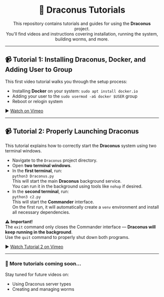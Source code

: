 <h1 align="center">🐉 Draconus Tutorials</h1>
  <p align="center">
    This repository contains tutorials and guides for using the <strong>Draconus</strong> project.<br>
    You'll find videos and instructions covering installation, running the system, building worms, and more.
  </p>
<hr>
<h2>📹 Tutorial 1: Installing Draconus, Docker, and Adding User to Group</h2>
  <p>
    This first video tutorial walks you through the setup process:
  </p>
  <ul>
    <li>Installing <strong>Docker</strong> on your system: <code>sudo apt install docker.io</code></li>
    <li>Adding your user to the <code>sudo usermod -aG docker $USER</code> group</li>
    <li>Reboot or relogin system</li>
  </ul>
  <p>
    ▶️ <a href="https://vimeo.com/1094387484/8c8582b2f0" target="_blank">
      Watch on Vimeo
    </a>
  </p>
  <hr>
<h2>📹 Tutorial 2: Properly Launching Draconus</h2>
  <p>
    This tutorial explains how to correctly start the <strong>Draconus</strong> system using two terminal windows.
  </p>
  <ul>
    <li>Navigate to the <code>Draconus</code> project directory.</li>
    <li>Open <strong>two terminal windows</strong>.</li>
    <li>In the <strong>first terminal</strong>, run:<br>
      <code>python3 Draconus.py</code><br>
      This will start the main <strong>Draconus</strong> background service.<br>
      You can run it in the background using tools like <code>nohup</code> if desired.
    </li>
    <li>In the <strong>second terminal</strong>, run:<br>
      <code>python3 c2.py</code><br>
      This will start the <strong>Commander</strong> interface.<br>
      On the first run, it will automatically create a <code>venv</code> environment and install all necessary dependencies.
    </li>
  </ul>
  <p>
    ⚠️ <strong>Important!</strong><br>
    The <code>exit</code> command only closes the Commander interface — <strong>Draconus will keep running in the background</strong>.<br>
    Use the <code>quit</code> command to properly shut down both programs.
  </p>
  <p>
    ▶️ <a href="https://vimeo.com/1094410166/c754f7a280" target="_blank">
      Watch Tutorial 2 on Vimeo
    </a>
  </p>
  
<hr>
<h3>📁 More tutorials coming soon...</h3>
<p>
  Stay tuned for future videos on:
</p>
<ul>
  <li>Using Draconus server types</li>
  <li>Creating and managing worms</li>
</ul>
